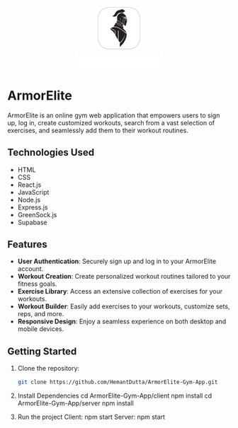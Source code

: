 <div align="center">
    <img src="https://github.com/HemantDutta/ArmorElite-Gym-App/blob/main/client/public/assets/images/fav.png" alt="ArmorElite Logo" width="20%">
</div>
<div align="center">
  <img src="https://github.com/HemantDutta/ArmorElite-Gym-App/blob/main/client/public/assets/images/armorEliteLogoSlimTrans.png" alt="ArmorElite Logo" width="200">
</div>

# ArmorElite

ArmorElite is an online gym web application that empowers users to sign up, log in, create customized workouts, search from a vast selection of exercises, and seamlessly add them to their workout routines.

## Technologies Used

- HTML
- CSS
- React.js
- JavaScript
- Node.js
- Express.js
- GreenSock.js
- Supabase

## Features

- **User Authentication**: Securely sign up and log in to your ArmorElite account.
- **Workout Creation**: Create personalized workout routines tailored to your fitness goals.
- **Exercise Library**: Access an extensive collection of exercises for your workouts.
- **Workout Builder**: Easily add exercises to your workouts, customize sets, reps, and more.
- **Responsive Design**: Enjoy a seamless experience on both desktop and mobile devices.

## Getting Started

1. Clone the repository:

   ```bash
   git clone https://github.com/HemantDutta/ArmorElite-Gym-App.git

2. Install Dependencies
   cd ArmorElite-Gym-App/client
   npm install
   cd ArmorElite-Gym-App/server
   npm install

3. Run the project
   Client: npm start
   Server: npm start

